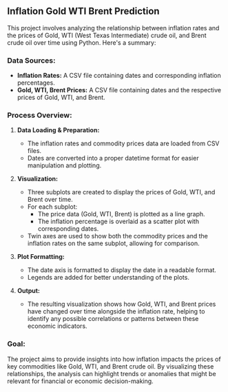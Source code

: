 ## Inflation Gold WTI Brent Prediction

This project involves analyzing the relationship between inflation rates and the prices of Gold, WTI (West Texas Intermediate) crude oil, and Brent crude oil over time using Python. Here's a summary:

### **Data Sources:**
- **Inflation Rates:** A CSV file containing dates and corresponding inflation percentages.
- **Gold, WTI, Brent Prices:** A CSV file containing dates and the respective prices of Gold, WTI, and Brent.

### **Process Overview:**
1. **Data Loading & Preparation:**
   - The inflation rates and commodity prices data are loaded from CSV files.
   - Dates are converted into a proper datetime format for easier manipulation and plotting.

2. **Visualization:**
   - Three subplots are created to display the prices of Gold, WTI, and Brent over time.
   - For each subplot:
     - The price data (Gold, WTI, Brent) is plotted as a line graph.
     - The inflation percentage is overlaid as a scatter plot with corresponding dates.
   - Twin axes are used to show both the commodity prices and the inflation rates on the same subplot, allowing for comparison.

3. **Plot Formatting:**
   - The date axis is formatted to display the date in a readable format.
   - Legends are added for better understanding of the plots.

4. **Output:**
   - The resulting visualization shows how Gold, WTI, and Brent prices have changed over time alongside the inflation rate, helping to identify any possible correlations or patterns between these economic indicators.

### **Goal:**
The project aims to provide insights into how inflation impacts the prices of key commodities like Gold, WTI, and Brent crude oil. By visualizing these relationships, the analysis can highlight trends or anomalies that might be relevant for financial or economic decision-making.
